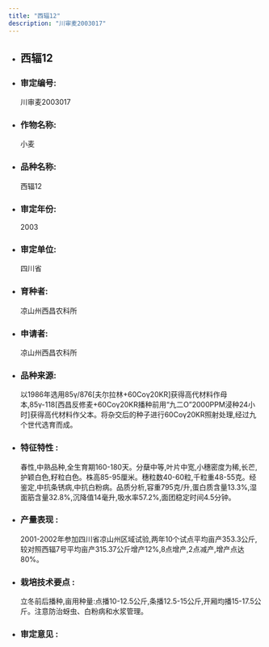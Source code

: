 ```yaml
---
title: "西辐12"
description: "川审麦2003017"
---
```

* ## 西辐12
* ###  审定编号:  
   川审麦2003017

*  ### 作物名称:  
   小麦

*   ###  品种名称: 
    西辐12

*   ### 审定年份: 
    2003

*   ### 审定单位:  
    四川省

*   ### 育种者:  
    凉山州西昌农科所

*   ### 申请者:  
    凉山州西昌农科所

*   ### 品种来源:  
    以1986年选用85γ/876[夫尔拉林+60Coγ20KR]获得高代材料作母本,85γ-118[西昌反修麦+60Coγ20KR播种前用“九二O”2000PPM浸种24小时]获得高代材料作父本。将杂交后的种子进行60Coγ20KR照射处理,经过九个世代选育而成。

*   ### 特征特性 : 
    春性,中熟品种,全生育期160-180天。分蘖中等,叶片中宽,小穗密度为稀,长芒,护颖白色,籽粒白色。株高85-95厘米。穗粒数40-60粒,千粒重48-55克。经鉴定,中抗条锈病,中抗白粉病。品质分析,容重795克/升,蛋白质含量13.3%,湿面筋含量32.8%,沉降值14毫升,吸水率57.2%,面团稳定时间4.5分钟。

*   ### 产量表现 : 
    2001-2002年参加四川省凉山州区域试验,两年10个试点平均亩产353.3公斤,较对照西辐7号平均亩产315.37公斤增产12%,8点增产,2点减产,增产点达80%。

*   ### 栽培技术要点 : 
    立冬前后播种,亩用种量:点播10-12.5公斤,条播12.5-15公斤,开厢均播15-17.5公斤。注意防治蚜虫、白粉病和水浆管理。

*   ### 审定意见 : 
    
